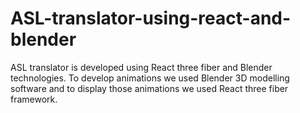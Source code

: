 # ASL-translator-using-react-and-blender
ASL translator is developed using React three fiber and Blender technologies. To develop animations we used Blender 3D modelling software and to display those animations we used React three fiber framework.
